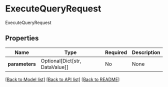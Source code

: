 # ExecuteQueryRequest

ExecuteQueryRequest

## Properties
Name | Type | Required | Description |
------------ | ------------- | ------------- | ------------- |
**parameters** | Optional[Dict[str, DataValue]] | No | None |


[[Back to Model list]](../../README.md#documentation-for-models) [[Back to API list]](../../README.md#documentation-for-api-endpoints) [[Back to README]](../../README.md)
